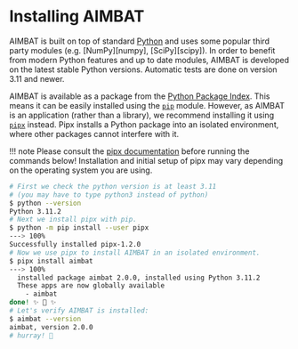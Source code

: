 # Installing AIMBAT

AIMBAT is built on top of standard [Python](https://www.python.org) and uses some popular
third party modules (e.g. [NumPy][numpy], [SciPy][scipy]). In order
to benefit from modern Python features and up to date modules, AIMBAT is developed on the
latest stable Python versions. Automatic tests are done on version 3.11 and newer.

AIMBAT is available as a package from the
[Python Package Index](https://pypi.org/project/aimbat/). This means it can be easily
installed using the [`pip`](https://pip.pypa.io/en/stable/) module. However, as AIMBAT is
an application (rather than a library), we recommend installing it using
[`pipx`](https://pypa.github.io/pipx/) instead. Pipx installs a Python package into an
isolated environment, where other packages cannot interfere with it.

!!! note
    Please consult the [pipx documentation](https://pypa.github.io/pipx/#install-pipx)
    before running the commands below! Installation and initial setup of pipx may vary
    depending on the operating system you are using.

<!-- termynal -->

```bash
# First we check the python version is at least 3.11
# (you may have to type python3 instead of python)
$ python --version
Python 3.11.2
# Next we install pipx with pip.
$ python -m pip install --user pipx
---> 100%
Successfully installed pipx-1.2.0
# Now we use pipx to install AIMBAT in an isolated environment.
$ pipx install aimbat
---> 100%
  installed package aimbat 2.0.0, installed using Python 3.11.2
  These apps are now globally available
    - aimbat
done! ✨ 🌟 ✨
# Let's verify AIMBAT is installed:
$ aimbat --version
aimbat, version 2.0.0
# hurray! 🥳
```
